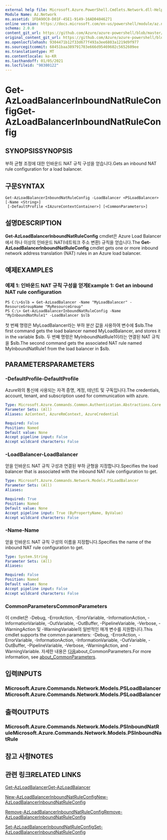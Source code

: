 ```yaml
---
external help file: Microsoft.Azure.PowerShell.Cmdlets.Network.dll-Help.xml
Module Name: Az.Network
ms.assetid: 1FDA90C0-D01F-45E1-9149-16AD04046271
online version: https://docs.microsoft.com/en-us/powershell/module/az.network/get-azloadbalancerinboundnatruleconfig
schema: 2.0.0
content_git_url: https://github.com/Azure/azure-powershell/blob/master/src/Network/Network/help/Get-AzLoadBalancerInboundNatRuleConfig.md
original_content_git_url: https://github.com/Azure/azure-powershell/blob/master/src/Network/Network/help/Get-AzLoadBalancerInboundNatRuleConfig.md
ms.openlocfilehash: 9304471b12f33d677f493a3ee6803a1219d9f977
ms.sourcegitcommit: 68451baa389791703e666d95469602c5652609ee
ms.translationtype: MT
ms.contentlocale: ko-KR
ms.lasthandoff: 01/05/2021
ms.locfileid: "98380122"
---
```

# <span data-ttu-id="2c420-101">Get-AzLoadBalancerInboundNatRuleConfig</span><span class="sxs-lookup"><span data-stu-id="2c420-101">Get-AzLoadBalancerInboundNatRuleConfig</span></span>

## <span data-ttu-id="2c420-102">SYNOPSIS</span><span class="sxs-lookup"><span data-stu-id="2c420-102">SYNOPSIS</span></span>
<span data-ttu-id="2c420-103">부하 균형 조정에 대한 인바운드 NAT 규칙 구성을 얻습니다.</span><span class="sxs-lookup"><span data-stu-id="2c420-103">Gets an inbound NAT rule configuration for a load balancer.</span></span>

## <span data-ttu-id="2c420-104">구문</span><span class="sxs-lookup"><span data-stu-id="2c420-104">SYNTAX</span></span>

```
Get-AzLoadBalancerInboundNatRuleConfig -LoadBalancer <PSLoadBalancer> [-Name <String>]
 [-DefaultProfile <IAzureContextContainer>] [<CommonParameters>]
```

## <span data-ttu-id="2c420-105">설명</span><span class="sxs-lookup"><span data-stu-id="2c420-105">DESCRIPTION</span></span>
<span data-ttu-id="2c420-106">**Get-AzLoadBalancerInboundNatRuleConfig** cmdlet은 Azure Load Balancer에서 하나 이상의 인바운드 NAT(네트워크 주소 변환) 규칙을 얻습니다.</span><span class="sxs-lookup"><span data-stu-id="2c420-106">The **Get-AzLoadBalancerInboundNatRuleConfig** cmdlet gets one or more inbound network address translation (NAT) rules in an Azure load balancer.</span></span>

## <span data-ttu-id="2c420-107">예제</span><span class="sxs-lookup"><span data-stu-id="2c420-107">EXAMPLES</span></span>

### <span data-ttu-id="2c420-108">예제 1: 인바운드 NAT 규칙 구성을 얻게</span><span class="sxs-lookup"><span data-stu-id="2c420-108">Example 1: Get an inbound NAT rule configuration</span></span>
```
PS C:\>$slb = Get-AzLoadBalancer -Name "MyLoadBalancer" -ResourceGroupName "MyResourceGroup"
PS C:\> Get-AzLoadBalancerInboundNatRuleConfig -Name "MyInboundNatRule1" -LoadBalancer $slb
```

<span data-ttu-id="2c420-109">첫 번째 명령은 MyLoadBalancer라는 부하 분산 값을 사용하여 변수에 $slb.</span><span class="sxs-lookup"><span data-stu-id="2c420-109">The first command gets the load balancer named MyLoadBalancer, and stores it in the variable $slb.</span></span>
<span data-ttu-id="2c420-110">두 번째 명령은 MyInboundNatRule1이라는 연결된 NAT 규칙을 $slb.</span><span class="sxs-lookup"><span data-stu-id="2c420-110">The second command gets the associated NAT rule named MyInboundNatRule1 from the load balancer in $slb.</span></span>

## <span data-ttu-id="2c420-111">PARAMETERS</span><span class="sxs-lookup"><span data-stu-id="2c420-111">PARAMETERS</span></span>

### <span data-ttu-id="2c420-112">-DefaultProfile</span><span class="sxs-lookup"><span data-stu-id="2c420-112">-DefaultProfile</span></span>
<span data-ttu-id="2c420-113">Azure와의 통신에 사용되는 자격 증명, 계정, 테넌트 및 구독입니다.</span><span class="sxs-lookup"><span data-stu-id="2c420-113">The credentials, account, tenant, and subscription used for communication with azure.</span></span>

```yaml
Type: Microsoft.Azure.Commands.Common.Authentication.Abstractions.Core.IAzureContextContainer
Parameter Sets: (All)
Aliases: AzContext, AzureRmContext, AzureCredential

Required: False
Position: Named
Default value: None
Accept pipeline input: False
Accept wildcard characters: False
```

### <span data-ttu-id="2c420-114">-LoadBalancer</span><span class="sxs-lookup"><span data-stu-id="2c420-114">-LoadBalancer</span></span>
<span data-ttu-id="2c420-115">얻을 인바운드 NAT 규칙 구성과 연결된 부하 균형을 지정합니다.</span><span class="sxs-lookup"><span data-stu-id="2c420-115">Specifies the load balancer that is associated with the inbound NAT rule configuration to get.</span></span>

```yaml
Type: Microsoft.Azure.Commands.Network.Models.PSLoadBalancer
Parameter Sets: (All)
Aliases:

Required: True
Position: Named
Default value: None
Accept pipeline input: True (ByPropertyName, ByValue)
Accept wildcard characters: False
```

### <span data-ttu-id="2c420-116">-Name</span><span class="sxs-lookup"><span data-stu-id="2c420-116">-Name</span></span>
<span data-ttu-id="2c420-117">얻을 인바운드 NAT 규칙 구성의 이름을 지정합니다.</span><span class="sxs-lookup"><span data-stu-id="2c420-117">Specifies the name of the inbound NAT rule configuration to get.</span></span>

```yaml
Type: System.String
Parameter Sets: (All)
Aliases:

Required: False
Position: Named
Default value: None
Accept pipeline input: False
Accept wildcard characters: False
```

### <span data-ttu-id="2c420-118">CommonParameters</span><span class="sxs-lookup"><span data-stu-id="2c420-118">CommonParameters</span></span>
<span data-ttu-id="2c420-119">이 cmdlet은 -Debug, -ErrorAction, -ErrorVariable, -InformationAction, -InformationVariable, -OutVariable, -OutBuffer, -PipelineVariable, -Verbose, -WarningAction 및 -WarningVariable의 일반적인 매개 변수를 지원합니다.</span><span class="sxs-lookup"><span data-stu-id="2c420-119">This cmdlet supports the common parameters: -Debug, -ErrorAction, -ErrorVariable, -InformationAction, -InformationVariable, -OutVariable, -OutBuffer, -PipelineVariable, -Verbose, -WarningAction, and -WarningVariable.</span></span> <span data-ttu-id="2c420-120">자세한 내용은 [다음](http://go.microsoft.com/fwlink/?LinkID=113216)about_CommonParameters.</span><span class="sxs-lookup"><span data-stu-id="2c420-120">For more information, see [about_CommonParameters](http://go.microsoft.com/fwlink/?LinkID=113216).</span></span>

## <span data-ttu-id="2c420-121">입력</span><span class="sxs-lookup"><span data-stu-id="2c420-121">INPUTS</span></span>

### <span data-ttu-id="2c420-122">Microsoft.Azure.Commands.Network.Models.PSLoadBalancer</span><span class="sxs-lookup"><span data-stu-id="2c420-122">Microsoft.Azure.Commands.Network.Models.PSLoadBalancer</span></span>

## <span data-ttu-id="2c420-123">출력</span><span class="sxs-lookup"><span data-stu-id="2c420-123">OUTPUTS</span></span>

### <span data-ttu-id="2c420-124">Microsoft.Azure.Commands.Network.Models.PSInboundNatRule</span><span class="sxs-lookup"><span data-stu-id="2c420-124">Microsoft.Azure.Commands.Network.Models.PSInboundNatRule</span></span>

## <span data-ttu-id="2c420-125">참고 사항</span><span class="sxs-lookup"><span data-stu-id="2c420-125">NOTES</span></span>

## <span data-ttu-id="2c420-126">관련 링크</span><span class="sxs-lookup"><span data-stu-id="2c420-126">RELATED LINKS</span></span>

[<span data-ttu-id="2c420-127">Get-AzLoadBalancer</span><span class="sxs-lookup"><span data-stu-id="2c420-127">Get-AzLoadBalancer</span></span>](./Get-AzLoadBalancer.md)

[<span data-ttu-id="2c420-128">New-AzLoadBalancerInboundNatRuleConfig</span><span class="sxs-lookup"><span data-stu-id="2c420-128">New-AzLoadBalancerInboundNatRuleConfig</span></span>](./New-AzLoadBalancerInboundNatRuleConfig.md)

[<span data-ttu-id="2c420-129">Remove-AzLoadBalancerInboundNatRuleConfig</span><span class="sxs-lookup"><span data-stu-id="2c420-129">Remove-AzLoadBalancerInboundNatRuleConfig</span></span>](./Remove-AzLoadBalancerInboundNatRuleConfig.md)

[<span data-ttu-id="2c420-130">Set-AzLoadBalancerInboundNatRuleConfig</span><span class="sxs-lookup"><span data-stu-id="2c420-130">Set-AzLoadBalancerInboundNatRuleConfig</span></span>](./Set-AzLoadBalancerInboundNatRuleConfig.md)


